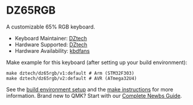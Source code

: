 # DZ65RGB

A customizable 65% RGB keyboard.

* Keyboard Maintainer: [DZtech](http://keyboarddiy.taobao.com)
* Hardware Supported: [DZtech](http://keyboarddiy.taobao.com)
* Hardware Availability: [kbdfans](https://kbdfans.myshopify.com/)

Make example for this keyboard (after setting up your build environment):

    make dztech/dz65rgb/v1:default # Arm (STM32F303)
    make dztech/dz65rgb/v2:default # AVR (ATmega32U4)

See the [build environment setup](https://docs.qmk.fm/#/getting_started_build_tools) and the [make instructions](https://docs.qmk.fm/#/getting_started_make_guide) for more information. Brand new to QMK? Start with our [Complete Newbs Guide](https://docs.qmk.fm/#/newbs).
